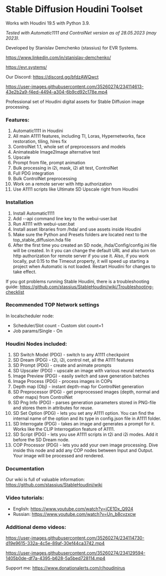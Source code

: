 # Stable Diffusion Houdini Toolset

Works with Houdini 19.5 with Python 3.9.

*Tested with Automatic1111 and ControlNet version as of 28.05.2023 (may 2023).*

Developed by Stanislav Demchenko (stassius) for EVR Systems.

https://www.linkedin.com/in/stanislav-demchenko/

https://evr.systems/

Our Discord:
https://discord.gg/bfdzAWQwct

https://user-images.githubusercontent.com/35260274/234114613-43e2b2a9-f4ed-4494-a304-6b9cd92c178e.mp4

Professional set of Houdini digital assets for Stable Diffusion image processing.

### Features:
1. Automatic1111 in Houdini
2. All main A1111 features, including TI, Loras, Hypernetworks, face restoration, tiling, hires fix
4. ControlNet 1.1, whole set of preprocessors and models
5. Animateable Image2Image alternative test
6. Upscale
7. Prompt from file, prompt animation
8. Bulk processing in i2i, mask, i2i alt test, ControlNet
9. Full PDG integration
10. Bulk ControlNet preprocessing
11. Work on a remote server with http authorization
12. Use A1111 scripts like Ultimate SD Upscale right from Houdini

### Installation
1. Install Automatic1111
2. Add --api command line key to the webui-user.bat
3. Run A1111 with webui-user.bat
4. Install asset libraries from /hda/ and use assets inside Houdini
5. Make sure the Python and Presets folders are located next to the top_stable_diffusion.hda file
6. After the first time you created an SD node, /hda/Config/config.ini file will be created. In it you can change the default URL and also turn on http authorization for remote server if you use it. Also, if you work locally, put 0.15 to the Timeout property, it will speed up starting a project when Automatic is not loaded. Restart Houdini for changes to take effect.

If you got problems running Stable Houdini, there is a troubleshooting guide: https://github.com/stassius/StableHoudini/wiki/Troubleshooting-checklist

### Recommended TOP Network settings
In localscheduler node:
- Scheduler/Slot count - Custom slot count=1
- Job params/Single - On

### Houdini Nodes included:
1. SD Switch Model (PDG) - switch to any A1111 checkpoint
2. SD Dream (PDG) - t2i, i2i, control net, all the A1111 features
3. SD Prompt (PDG) - create and animate prompts
4. SD Upscaler (PDG) - upscale an image with various neural networks
5. Image Preview (PDG) - easily switch and save generation batches
6. Image Process (PDG) - process images in COPs
7. Depth map (Obj) - instant depth-map for ControlNet generation
8. SD Preprocessor (PDG) - get preprocessed images (depth, normal and other maps) from ControlNet
9. SD Png Info (PDG) - parses generation parameters stored in PNG-file and stores them in attributes for reuse.
10. SD Set Option (PDG) - lets you set any A1111 option. You can find the internal name of the option and its type in config.json file in A1111 folder.
11. SD Interrogate (PDG) - takes an image and generates a prompt for it. Works like the CLIP Interrogation feature of A1111.
12. SD Script (PDG) - lets you use A1111 scripts in t2i and i2i modes. Add it before the SD Dream node.
13. COP Processor (PDG) - lets you add your own image processing. Dive inside this node and add any COP nodes between Input and Output. Your image will be processed and rendered.

### Documentation
Our wiki is full of valuable information:
https://github.com/stassius/StableHoudini/wiki

### Video tutorials:
* English:
https://www.youtube.com/watch?v=jCE1Dx_Q924
* Russian:
https://www.youtube.com/watch?v=Un_b8cvzxcw

### Additional demo videos:

https://user-images.githubusercontent.com/35260274/234114730-d19e9615-332a-4c5e-89af-30ef44ca3742.mp4

https://user-images.githubusercontent.com/35260274/234129594-1405b0de-df7a-4395-b628-5a5bed728114.mp4

Support me: https://www.donationalerts.com/r/houdinirus
